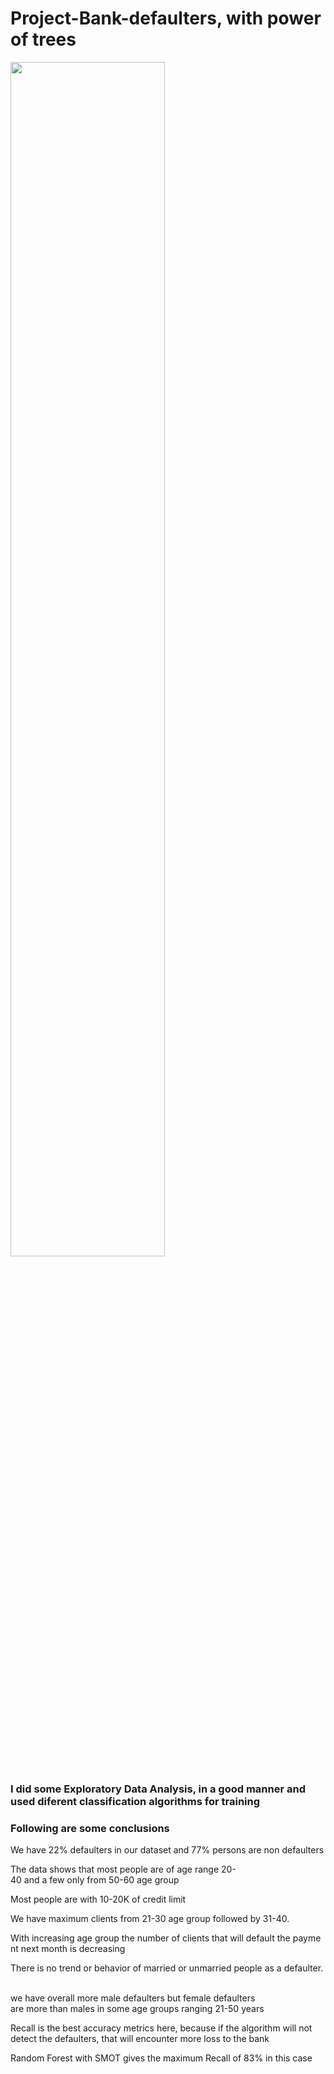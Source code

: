# Project-Bank-defaulters, with power of trees

<img src="https://github.com/jatin090/Project-Bank-defaulters/blob/main/0_oLeswCbrUfNEUwAz.gif" width="70%"/>

### I did some Exploratory Data Analysis, in a good manner and used diferent classification algorithms for training
### Following are some conclusions 

We have 22% defaulters in our dataset and 77% persons are non defaulters

The data shows that most people are of age range 20-40 and a few only from 50-60 age group

Most people are with 10-20K of credit limit 	

We have maximum clients from 21-30 age group followed by 31-40. 

With increasing age group the number of clients that will default the payment next month is decreasing

There is no trend or behavior of married or unmarried people as a defaulter. 

we have overall more male defaulters but female defaulters are more than males in some age groups ranging 21-50 years 

Recall is the best accuracy metrics here, because if the algorithm will not detect the defaulters, that will encounter more loss to the bank

Random Forest with SMOT gives the maximum Recall of 83% in this case

